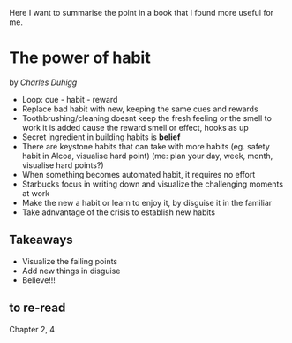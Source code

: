 Here I want to summarise the point in a book that I found more useful for me.

# The power of habit
by *Charles Duhigg*

- Loop: cue - habit - reward
- Replace bad habit with new, keeping the same cues and rewards
- Toothbrushing/cleaning doesnt keep the fresh feeling or the smell to work it is added cause the reward smell or 
effect, hooks as up
- Secret ingredient in building habits is **belief**
- There are keystone habits that can take with more habits (eg. safety habit in Alcoa, visualise hard point) 
(me: plan your day, week, month, visualise hard points?)
- When something becomes automated habit, it requires no effort
- Starbucks focus in writing down and visualize the challenging moments at work
- Make the new a habit or learn to enjoy it, by disguise it in the familiar
- Take adnvantage of the crisis to establish new habits


## Takeaways
* Visualize the failing points
* Add new things in disguise
* Believe!!!

## to re-read

Chapter 2, 4
